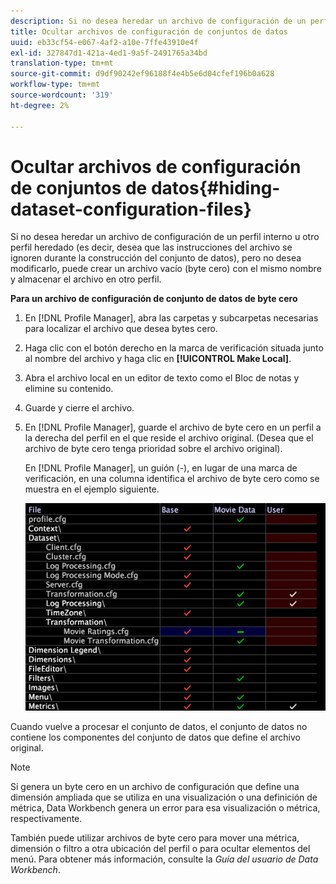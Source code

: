 ```yaml
---
description: Si no desea heredar un archivo de configuración de un perfil interno u otro perfil heredado (es decir, desea que las instrucciones del archivo se ignoren durante la construcción del conjunto de datos), pero no desea modificarlo, puede crear un archivo vacío (byte cero) con el mismo nombre y almacenar el archivo en otro perfil.
title: Ocultar archivos de configuración de conjuntos de datos
uuid: eb33cf54-e067-4af2-a10e-7ffe43910e4f
exl-id: 327847d1-421a-4ed1-9a5f-2491765a34bd
translation-type: tm+mt
source-git-commit: d9df90242ef96188f4e4b5e6d04cfef196b0a628
workflow-type: tm+mt
source-wordcount: '319'
ht-degree: 2%

---
```


# Ocultar archivos de configuración de conjuntos de datos{#hiding-dataset-configuration-files}

Si no desea heredar un archivo de configuración de un perfil interno u otro perfil heredado (es decir, desea que las instrucciones del archivo se ignoren durante la construcción del conjunto de datos), pero no desea modificarlo, puede crear un archivo vacío (byte cero) con el mismo nombre y almacenar el archivo en otro perfil.

**Para un archivo de configuración de conjunto de datos de byte cero**

1. En [!DNL Profile Manager], abra las carpetas y subcarpetas necesarias para localizar el archivo que desea bytes cero.
1. Haga clic con el botón derecho en la marca de verificación situada junto al nombre del archivo y haga clic en **[!UICONTROL Make Local]**.
1. Abra el archivo local en un editor de texto como el Bloc de notas y elimine su contenido.
1. Guarde y cierre el archivo.
1. En [!DNL Profile Manager], guarde el archivo de byte cero en un perfil a la derecha del perfil en el que reside el archivo original. (Desea que el archivo de byte cero tenga prioridad sobre el archivo original).

   En [!DNL Profile Manager], un guión (-), en lugar de una marca de verificación, en una columna identifica el archivo de byte cero como se muestra en el ejemplo siguiente.

   ![](assets/vis_ProfileManager_ZeroByteFile.png)

Cuando vuelve a procesar el conjunto de datos, el conjunto de datos no contiene los componentes del conjunto de datos que define el archivo original.

>[!NOTE]
>
>Si genera un byte cero en un archivo de configuración que define una dimensión ampliada que se utiliza en una visualización o una definición de métrica, Data Workbench genera un error para esa visualización o métrica, respectivamente.

También puede utilizar archivos de byte cero para mover una métrica, dimensión o filtro a otra ubicación del perfil o para ocultar elementos del menú. Para obtener más información, consulte la *Guía del usuario de Data Workbench*.
